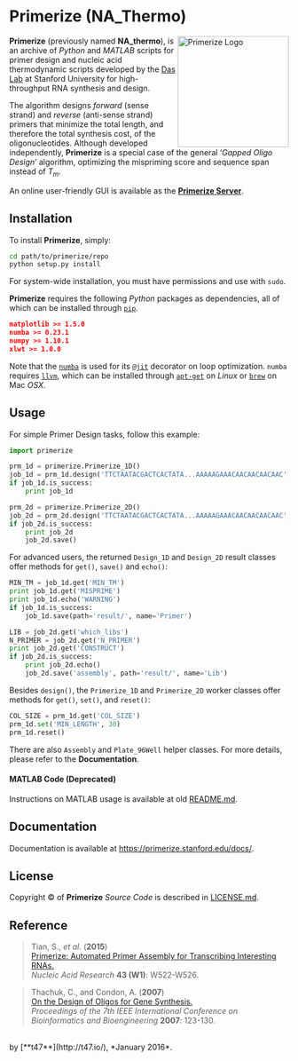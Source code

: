 # Primerize (NA_Thermo)

<img src="https://primerize.stanford.edu/site_media/images/logo_primerize.png" alt="Primerize Logo" width="200" align="right">

**Primerize** (previously named **NA_thermo**), is an archive of *Python* and *MATLAB* scripts for primer design and nucleic acid thermodynamic scripts developed by the [Das Lab](https://daslab.stanford.edu/) at Stanford University for high-throughput RNA synthesis and design.

The algorithm designs *forward* (sense strand) and *reverse* (anti-sense strand) primers that minimize the total length, and therefore the total synthesis cost, of the oligonucleotides. Although developed independently, **Primerize** is a special case of the general ‘*Gapped Oligo Design*’ algorithm, optimizing the mispriming score and sequence span instead of *T<sub>m<sub>*.

An online user-friendly GUI is available as the [**Primerize Server**](https://primerize.stanford.edu/).

## Installation

To install **Primerize**, simply:
```bash
cd path/to/primerize/repo
python setup.py install
```

For system-wide installation, you must have permissions and use with `sudo`.

**Primerize** requires the following *Python* packages as dependencies, all of which can be installed through [`pip`](https://pip.pypa.io/).
```json
matplotlib >= 1.5.0
numba >= 0.23.1
numpy >= 1.10.1
xlwt >= 1.0.0
```

Note that the [`numba`](http://numba.pydata.org/) is used for its [`@jit`](http://numba.pydata.org/numba-doc/0.22.1/user/jit.html) decorator on loop optimization. `numba` requires [`llvm`](http://llvm.org/), which can be installed through [`apt-get`](https://help.ubuntu.com/lts/serverguide/apt-get.html) on *Linux* or [`brew`](http://brew.sh/) on Mac *OSX*.


## Usage

For simple Primer Design tasks, follow this example:

```python
import primerize

prm_1d = primerize.Primerize_1D()
job_1d = prm_1d.design('TTCTAATACGACTCACTATA...AAAAAGAAACAACAACAACAAC', MIN_TM=60.0, NUM_PRIMERS=None, MIN_LENGTH=15, MAX_LENGTH=60, prefix='P4P6_2HP')
if job_1d.is_success:
	print job_1d

prm_2d = primerize.Primerize_2D()
job_2d = prm_2d.design('TTCTAATACGACTCACTATA...AAAAAGAAACAACAACAACAAC', offset=-51, which_muts=range(102, 261 + 1), which_libs=[1], prefix='P4P6_2HP')
if job_2d.is_success:
	print job_2d
	job_2d.save()
```

For advanced users, the returned `Design_1D` and `Design_2D` result classes offer methods for `get()`, `save()` and `echo()`:

```python
MIN_TM = job_1d.get('MIN_TM')
print job_1d.get('MISPRIME')
print job_1d.echo('WARNING')
if job_1d.is_success:
	job_1d.save(path='result/', name='Primer')

LIB = job_2d.get('which_libs')
N_PRIMER = job_2d.get('N_PRIMER')
print job_2d.get('CONSTRUCT')
if job_2d.is_success:
	print job_2d.echo()
	job_2d.save('assembly', path='result/', name='Lib')
```

Besides `design()`, the `Primerize_1D` and `Primerize_2D` worker classes offer methods for `get()`, `set()`, and `reset()`:

```python
COL_SIZE = prm_1d.get('COL_SIZE')
prm_1d.set('MIN_LENGTH', 30)
prm_1d.reset()
```

There are also `Assembly` and `Plate_96Well` helper classes. For more details, please refer to the **Documentation**.


#### MATLAB Code (Deprecated)

Instructions on MATLAB usage is available at old [README.md](https://github.com/DasLab/Primerize/blob/master/deprecated_MATLAB/README.md).

## Documentation

Documentation is available at https://primerize.stanford.edu/docs/.

## License

Copyright &copy; of **Primerize** _Source Code_ is described in [LICENSE.md](https://github.com/DasLab/Primerize/blob/master/LICENSE.md).

## Reference

>Tian, S., *et al.* (**2015**)<br/>
>[Primerize: Automated Primer Assembly for Transcribing Interesting RNAs.](http://nar.oxfordjournals.org/content/43/W1/W522.full)<br/>
>*Nucleic Acid Research* **43 (W1)**: W522-W526.


>Thachuk, C., and Condon, A. (**2007**)<br/>
>[On the Design of Oligos for Gene Synthesis.](http://ieeexplore.ieee.org/xpls/abs_all.jsp?arnumber=4375554)<br/>
>*Proceedings of the 7th IEEE International Conference on Bioinformatics and Bioengineering* **2007**: 123-130.

<br/>
by [**t47**](http://t47.io/), *January 2016*.

